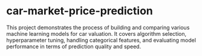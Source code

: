 # car-market-price-prediction
This project demonstrates the process of building and comparing various machine learning models for car valuation. It covers algorithm selection, hyperparameter tuning, handling categorical features, and evaluating model performance in terms of prediction quality and speed.
